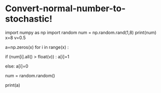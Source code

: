# Convert-normal-number-to-stochastic!
import numpy as np
import random
num = np.random.rand(1,8)
print(num)
x=8
v=0.5


a=np.zeros(x)
for i in range(x) :
   
 if (num[i].all() > float(v)) :
    a[i]=1
    
 else:
    a[i]=0

 num = random.random()    

print(a)
